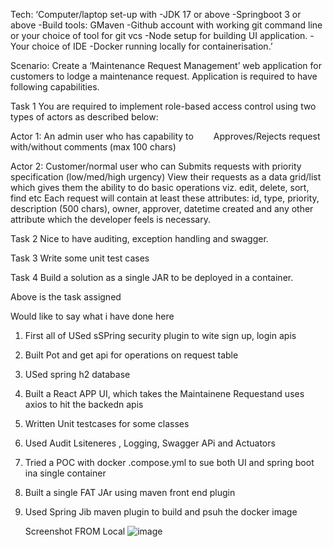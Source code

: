 

Tech:
‘Computer/laptop set-up with 
-JDK 17 or above
-Springboot 3 or above
-Build tools: GMaven
-Github account with working git command line or your choice of tool for git vcs
-Node setup for building UI application.
-Your choice of IDE
-Docker running locally for containerisation.’

Scenario:
Create a ‘Maintenance Request Management’ web application for customers to lodge a maintenance request. Application is required to have following capabilities.

Task 1
You are required to implement role-based access control using two types of actors as described below:

Actor 1: An admin user who has capability to
  Approves/Rejects request with/without comments (max 100 chars)

Actor 2: Customer/normal user who can
Submits requests with priority specification (low/med/high urgency)
View their requests as a data grid/list which gives them the ability to do basic operations viz. edit, delete, sort, find etc
Each request will contain at least these attributes: id, type, priority, description (500 chars), owner, approver, datetime created and any other attribute which the developer feels is necessary.

Task 2
Nice to have auditing, exception handling and swagger.

Task 3
Write some unit test cases

Task 4
Build a solution as a single JAR to be deployed in a container.


Above is the task assigned

Would like to say what i have done here 

1. First all of USed sSPring security plugin to  wite sign up, login apis
2. Built Pot and get api for operations on request table
3. USed spring h2 database
4. Built a React APP UI, which takes the Maintainene Requestand uses axios to hit the backedn apis
5. Written Unit testcases for some classes
6. Used Audit Lsiteneres , Logging, Swagger APi and Actuators
7. Tried a POC with docker .compose.yml to sue both UI and spring boot ina  single container
8. Built a single FAT JAr using maven front end plugin
9. Used Spring Jib maven plugin to build and psuh the docker image 


   Screenshot FROM Local
   ![image](https://github.com/user-attachments/assets/77d03a32-0899-403e-a345-920090091b1b)
